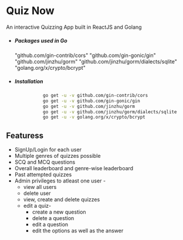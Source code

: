 # Quiz Now
An interactive Quizzing App built in ReactJS and Golang

- ##### Packages used in Go
  
    "github.com/gin-contrib/cors"
	"github.com/gin-gonic/gin"
	"github.com/jinzhu/gorm"
	"github.com/jinzhu/gorm/dialects/sqlite"
	"golang.org/x/crypto/bcrypt"

- ##### Installation
  
```bash
              go get -u -v github.com/gin-contrib/cors
              go get -u -v github.com/gin-gonic/gin
              go get -u -v github.com/jinzhu/gorm
              go get -u -v github.com/jinzhu/gorm/dialects/sqlite
              go get -u -v golang.org/x/crypto/bcrypt
```

## Featuress
* SignUp/Login for each user
* Multiple genres of quizzes possible
* SCQ and MCQ questions
* Overall leaderboard and genre-wise leaderboard
* Past attempted quizzes
* Admin privileges to atleast one user -
    * view all users
    * delete user
    * view, create and delete quizzes
    * edit a quiz-
        * create a new question
        * delete a question
        * edit a question
        * edit the options as well as the answer